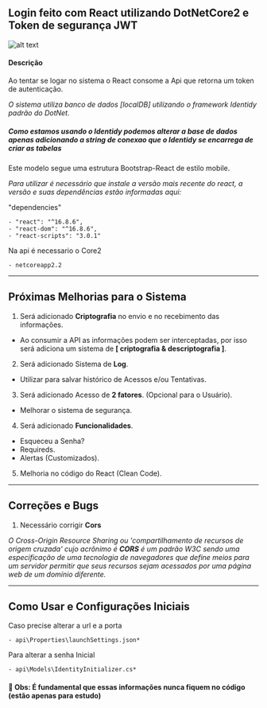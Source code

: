 ## Login feito com React utilizando DotNetCore2 e Token de segurança JWT

![alt text](https://camo.githubusercontent.com/dd73205c443cd1f009ed0d81b7d748d01a917f31/68747470733a2f2f696d672e736869656c64732e696f2f6e706d2f762f72656163742d69636f6e732e7376673f7374796c653d666c61742d737175617265)


#### Descrição 
Ao tentar se logar no sistema o React consome a Api que retorna um token de autenticação.

*O sistema utiliza banco de dados [localDB] utilizando o framework Identidy padrão do DotNet.* 

##### Como estamos usando o Identidy podemos alterar a base de dados apenas adicionando a string de conexao que o Identidy se encarrega de criar as tabelas

Este modelo segue uma estrutura Bootstrap-React de estilo mobile.

*Para utilizar é necessário que instale a versão mais recente do react, a versão e suas dependências estão informadas aqui:*
 
 "dependencies"
 
    - "react": "^16.8.6",
    - "react-dom": "^16.8.6",
    - "react-scripts": "3.0.1"
  
  
  Na api é necessario o Core2
  
    - netcoreapp2.2
  
---

## Próximas Melhorias para o Sistema

1. Será adicionado  **Criptografia** no envio e no recebimento das informações.
  - Ao consumir a API as informações podem ser interceptadas, por isso será adiciona um sistema de **[ criptografia & descriptografia ]**.
  
  
2. Será adicionado Sistema de **Log**.
  - Utilizar para salvar histórico de Acessos e/ou Tentativas.


3. Será adicionado Acesso de **2 fatores**. (Opcional para o Usuário).
  - Melhorar o sistema de segurança.


4. Será adicionado **Funcionalidades**.
  - Esqueceu a Senha?
  - Requireds.
  - Alertas (Customizados).


5. Melhoria no código do React (Clean Code).

---


## Correções e Bugs

1. Necessário corrigir **Cors**

*O Cross-Origin Resource Sharing ou 'compartilhamento de recursos de origem cruzada' cujo acrônimo é **CORS** é um padrão W3C sendo uma especificação de uma tecnologia de navegadores que define meios para um servidor permitir que seus recursos sejam acessados por uma página web de um domínio diferente.*


---

## Como Usar e Configurações Iniciais

 Caso precise alterar a url e a porta
 
    - api\Properties\launchSettings.json*


 Para alterar a senha Inicial

    - api\Models\IdentityInitializer.cs*
   
 
 #### :mega: Obs: É fundamental que essas informações nunca fiquem no código **(estão apenas para estudo)**
                
